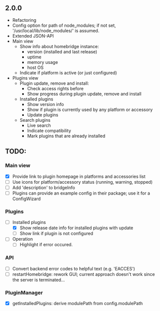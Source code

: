 ## 2.0.0
- Refactoring
- Config option for path of node_modules; if not set, '/usr/local/lib/node_modules/' is assumed.
- Extended JSON-API
- Main view
    - Show info about homebridge instance:
        - version (installed and last release)
        - uptime
        - memory usage
        - host OS
    - Indicate if platform is active (or just configured)
- Plugins view
    - Plugin update, remove and install:
        - Check access rights before
        - Show progress during plugin update, remove and install
    - Installed plugins
        - Show version info
        - Show if plugin is currently used by any platform or accessory
        - Update plugins
    - Search plugins
        - Live search
        - Indicate compatibility
        - Mark plugins that are already installed


## TODO:
### Main view
- [x] Provide link to plugin homepage in platforms and accessories list
- [ ] Use icons for platform/accessory status (running, warning, stopped)
- [ ] Add 'description' to bridgeInfo
- [ ] Plugins can provide an example config in their package; use it for a ConfigWizard
### Plugins
- [ ] Installed plugins
  - [x] Show release date info for installed plugins with update
  - [ ] Show link if plugin is not configured
- [ ] Operation
  - [ ] Highlight if error occured.
### API
- [ ] Convert backend error codes to helpful text (e.g. 'EACCES')
- [ ] restartHomebridge: rework GUI; current approach doesn't work since the server is terminated...
### PluginManager
- [x] getInstalledPlugins: derive modulePath from config.modulePath

